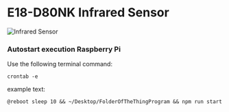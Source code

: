 # E18-D80NK Infrared Sensor

![Infrared Sensor](https://www.microchip.lk/wp-content/uploads/2018/03/ir-barrier-sensor-e18-d80nk.jpg)


### Autostart execution Raspberry Pi

Use the following terminal command:
```
crontab -e
```

example text:

```
@reboot sleep 10 && ~/Desktop/FolderOfTheThingProgram && npm run start
```